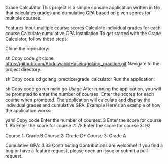 
Grade Calculator
This project is a simple console application written in Go that calculates grades and cumulative GPA based on given scores for multiple courses.

Features
Input multiple course scores
Calculate individual grades for each course
Calculate cumulative GPA
Installation
To get started with the Grade Calculator, follow these steps:

Clone the repository:

sh
Copy code
git clone https://github.com/AbdulwahidHusein/golang_practice.git
Navigate to the project directory:

sh
Copy code
cd golang_practice/grade_calculator
Run the application:

sh
Copy code
go run main.go
Usage
After running the application, you will be prompted to enter the number of courses.
Enter the scores for each course when prompted.
The application will calculate and display the individual grades and cumulative GPA.
Example
Here's an example of how the application works:

yaml
Copy code
Enter the number of courses: 3
Enter the score for course 1: 85
Enter the score for course 2: 78
Enter the score for course 3: 92

Course 1: Grade B
Course 2: Grade C+
Course 3: Grade A

Cumulative GPA: 3.33
Contributing
Contributions are welcome! If you find a bug or have a feature request, please open an issue or submit a pull request.
